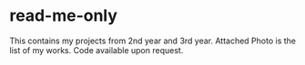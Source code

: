 # read-me-only
This contains my projects from 2nd year and 3rd year. 
Attached Photo is the list of my works.
Code available upon request.
